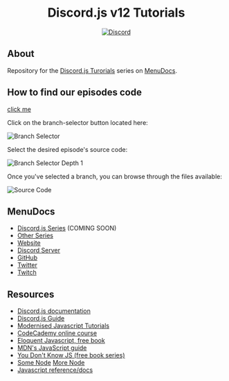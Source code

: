 <div align="center">
  <h1>Discord.js v12 Tutorials</h1>
  <a href="https://discord.gg/MgVaazZ">
    <img src="https://discordapp.com/api/guilds/416512197590777857/embed.png" alt="Discord" />
  </a>
</div>

## About

Repository for the [Discord.js Turorials](https://www.youtube.com/watch?v=UcLspwognk0&list=PLWnw41ah3I4ZfNLV3by7nB6JO2WcCc3Wj) series on [MenuDocs](https://www.youtube.com/channel/UCpGGFqJP9vYvzFudqnQ-6IA).

## How to find our episodes code
[click me](https://help.github.com/en/github/administering-a-repository/viewing-branches-in-your-repository)

Click on the branch-selector button located here:

![Branch Selector](https://i.imgur.com/JLfMM19.png)

Select the desired episode's source code:

![Branch Selector Depth 1](https://i.imgur.com/AHQBA2k.png)

Once you've selected a branch, you can browse through the files available:

![Source Code](https://i.imgur.com/7AaS1pE.png)


## MenuDocs
- [Discord.js Series](https://www.youtube.com/menudocs) (COMING SOON)
- [Other Series](https://www.youtube.com/menudocs/playlists)
- [Website](https://menudocs.org)
- [Discord Server](https://discord.gg/MgVaazZ)
- [GitHub](https://github.com/MenuDocs)
- [Twitter](https://twitter.com/MenuDocs)
- [Twitch](https://twitch.tv/MenuDocs)

## Resources
- [Discord.js documentation](https://discord.js.org)
- [Discord.js Guide](https://discordjs.guide)
- [Modernised Javascript Tutorials](https://www.javascript.info/)
- [CodeCademy online course](https://www.codecademy.com/learn/javascript)
- [Eloquent Javascript, free book](http://eloquentjavascript.net/)
- [MDN's JavaScript guide](https://developer.mozilla.org/en-US/docs/Web/JavaScript/Guide/Introduction)
- [You Don't Know JS (free book series)](https://github.com/getify/You-Dont-Know-JS)
- [Some Node](https://nodeschool.io/) [More Node](https://www.codeschool.com/courses/real-time-web-with-node-js)
- [Javascript reference/docs](https://developer.mozilla.org/en-US/docs/Web/JavaScript/Reference)
